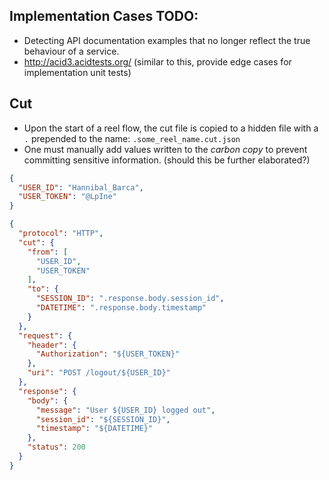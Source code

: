 ## Implementation Cases TODO:

* Detecting API documentation examples that no longer reflect the true behaviour of a service.
* http://acid3.acidtests.org/ (similar to this, provide edge cases for implementation unit tests)

## Cut
* Upon the start of a reel flow, the cut file is copied to a hidden file with a `.` prepended to the name:  `.some_reel_name.cut.json`
* One must manually add values written to the *carbon copy* to prevent committing sensitive information.  (should this be further elaborated?)

<a name="listing-3"></a>

```json
{
  "USER_ID": "Hannibal_Barca",
  "USER_TOKEN": "@LpIne"
}
```

```json
{
  "protocol": "HTTP",
  "cut": {
    "from": [
      "USER_ID",
      "USER_TOKEN"
    ],
    "to": {
      "SESSION_ID": ".response.body.session_id",
      "DATETIME": ".response.body.timestamp"
    }
  },
  "request": {
    "header": {
      "Authorization": "${USER_TOKEN}"
    },
    "uri": "POST /logout/${USER_ID}"
  },
  "response": {
    "body": {
      "message": "User ${USER_ID} logged out",
      "session_id": "${SESSION_ID}",
      "timestamp": "${DATETIME}"
    },
    "status": 200
  }
}
```
